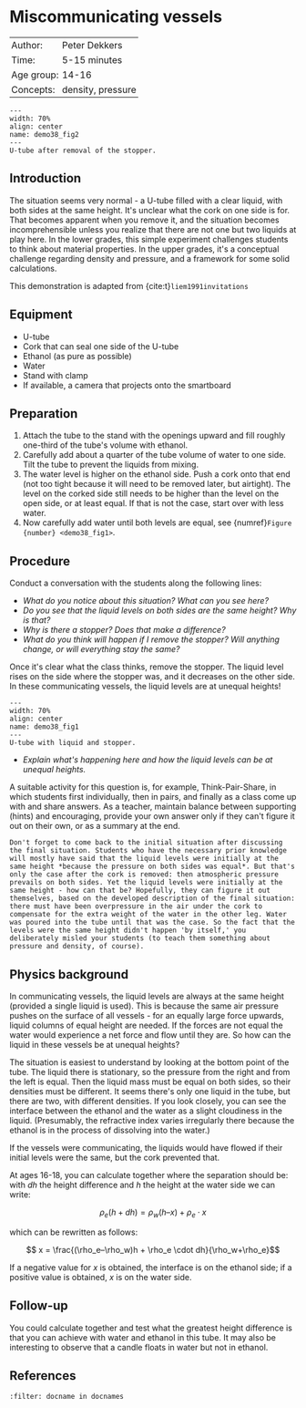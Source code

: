 # Miscommunicating vessels

<table style="width: 100%; border-collapse: collapse; border: none;">
    <tr style="background-color: var(--background-color);">  
        <td style="text-align: left; padding: 3px; border: none; color: var(--text-color)">Author:</td>
        <td style="text-align: left; padding: 3px; border: none; color: var(--text-color)">Peter Dekkers</td>
    </tr>
    <tr style="background-color: var(--background-color);"> 
        <td style="text-align: left; padding: 3px; border: none; color: var(--text-color)">Time:</td>
        <td style="text-align: left; padding: 3px; border: none; color: var(--text-color)">5-15 minutes</td>
    </tr>
    <tr style="background-color: var(--background-color);"> 
        <td style="text-align: left; padding: 3px; border: none; color: var(--text-color)">Age group:</td>
        <td style="text-align: left; padding: 3px; border: none; color: var(--text-color)">14-16</td>
    </tr>
    <tr style="background-color: var(--background-color);"> 
        <td style="text-align: left; padding: 3px; border: none; color: var(--text-color)">Concepts:</td>
        <td style="text-align: left; padding: 3px; border: none; color: var(--text-color)">density, pressure</td>
    </tr>
</table>

```{figure} demo38_figure2.jpg
---
width: 70%
align: center
name: demo38_fig2
---
U-tube after removal of the stopper.
```

## Introduction
The situation seems very normal - a U-tube filled with a clear liquid, with both sides at the same height. It's unclear what the cork on one side is for. That becomes apparent when you remove it, and the situation becomes incomprehensible unless you realize that there are not one but two liquids at play here. In the lower grades, this simple experiment challenges students to think about material properties. In the upper grades, it's a conceptual challenge regarding density and pressure, and a framework for some solid calculations.

This demonstration is adapted from {cite:t}`liem1991invitations`

## Equipment
* U-tube
* Cork that can seal one side of the U-tube
* Ethanol (as pure as possible)
* Water
* Stand with clamp
* If available, a camera that projects onto the smartboard

## Preparation
1. Attach the tube to the stand with the openings upward and fill roughly one-third of the tube's volume with ethanol.
2. Carefully add about a quarter of the tube volume of water to one side. Tilt the tube to prevent the liquids from mixing.
3. The water level is higher on the ethanol side. Push a cork onto that end (not too tight because it will need to be removed later, but airtight). The level on the corked side still needs to be higher than the level on the open side, or at least equal. If that is not the case, start over with less water.
4. Now carefully add water until both levels are equal, see {numref}`Figure {number} <demo38_fig1>`.

## Procedure
Conduct a conversation with the students along the following lines:
* *What do you notice about this situation? What can you see here?*
* *Do you see that the liquid levels on both sides are the same height? Why is that?*
* *Why is there a stopper? Does that make a difference?*
* *What do you think will happen if I remove the stopper? Will anything change, or will everything stay the same?*

Once it's clear what the class thinks, remove the stopper. The liquid level rises on the side where the stopper was, and it decreases on the other side. In these communicating vessels, the liquid levels are at unequal heights!

```{figure} demo38_figure1.jpg
---
width: 70%
align: center
name: demo38_fig1
---
U-tube with liquid and stopper.
```

* *Explain what's happening here and how the liquid levels can be at unequal heights.*

A suitable activity for this question is, for example, Think-Pair-Share, in which students first individually, then in pairs, and finally as a class come up with and share answers. As a teacher, maintain balance between supporting (hints) and encouraging, provide your own answer only if they can't figure it out on their own, or as a summary at the end.

```{tip}
Don't forget to come back to the initial situation after discussing the final situation. Students who have the necessary prior knowledge will mostly have said that the liquid levels were initially at the same height *because the pressure on both sides was equal*. But that's only the case after the cork is removed: then atmospheric pressure prevails on both sides. Yet the liquid levels were initially at the same height - how can that be? Hopefully, they can figure it out themselves, based on the developed description of the final situation: there must have been overpressure in the air under the cork to compensate for the extra weight of the water in the other leg. Water was poured into the tube until that was the case. So the fact that the levels were the same height didn't happen 'by itself,' you deliberately misled your students (to teach them something about pressure and density, of course).
```

## Physics background
In communicating vessels, the liquid levels are always at the same height (provided a single liquid is used). This is because the same air pressure pushes on the surface of all vessels - for an equally large force upwards, liquid columns of equal height are needed. If the forces are not equal the water would experience a net force and flow until they are. So how can the liquid in these vessels be at unequal heights?

The situation is easiest to understand by looking at the bottom point of the tube. The liquid there is stationary, so the pressure from the right and from the left is equal. Then the liquid mass must be equal on both sides, so their densities must be different. It seems there's only one liquid in the tube, but there are two, with different densities. If you look closely, you can see the interface between the ethanol and the water as a slight cloudiness in the liquid. (Presumably, the refractive index varies irregularly there because the ethanol is in the process of dissolving into the water.)

If the vessels were communicating, the liquids would have flowed if their initial levels were the same, but the cork prevented that.

At ages 16-18, you can calculate together where the separation should be: with $dh$ the height difference and $h$ the height at the water side we can write:

$$ \rho_e (h + dh) = \rho_w (h – x) + \rho_e \cdot x $$

which can be rewritten as follows:

$$ x = \frac{(\rho_e–\rho_w)h + \rho_e \cdot dh}{\rho_w+\rho_e}$$

If a negative value for $x$ is obtained, the interface is on the ethanol side; if a positive value is obtained, $x$ is on the water side. 

## Follow-up
You could calculate together and test what the greatest height difference is that you can achieve with water and ethanol in this tube. It may also be interesting to observe that a candle floats in water but not in ethanol.

## References
```{bibliography}
:filter: docname in docnames
```